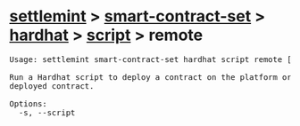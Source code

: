 # [settlemint](../../../../settlemint.md) > [smart-contract-set](../../../smart-contract-set.md) > [hardhat](../../hardhat.md) > [script](../script.md) > remote

<pre>Usage: settlemint smart-contract-set hardhat script remote [options]

Run a Hardhat script to deploy a contract on the platform or interact with a
deployed contract.

Options:
  -s, --script <script>               The script to run with Hardhat , e.g.
                                      "scripts/deploy.ts"
  --blockchain-node <blockchainNode>  Blockchain Node unique name (optional,
                                      defaults to the blockchain node in the
                                      environment)
  --prod                              Connect to your production environment
  -a, --accept-defaults               Accept the default and previously set
                                      values
  --no-compile                        Don't compile before running this task
  -h, --help                          display help for command
</pre>